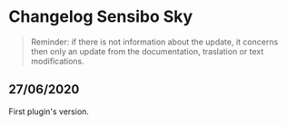 # Changelog Sensibo Sky

> Reminder: if there is not information about the update, it concerns then only an update from the documentation, traslation or text modifications.

## 27/06/2020

First plugin's version.
